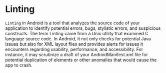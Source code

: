 # Linting

`Linting` in Android is a tool that analyzes the source code of your application to identify potential errors, bugs, stylistic errors, and suspicious constructs. The term Linting came from a Unix utility that examined C language source code. In Android, it not only checks for potential Java issues but also for XML layout files and provides alerts for issues it encounters regarding usability, performance, and accessibility. For instance, it may scrutinize a draft of your AndroidManifest.xml file for potential duplication of elements or other anomalies that would cause the app to crash.